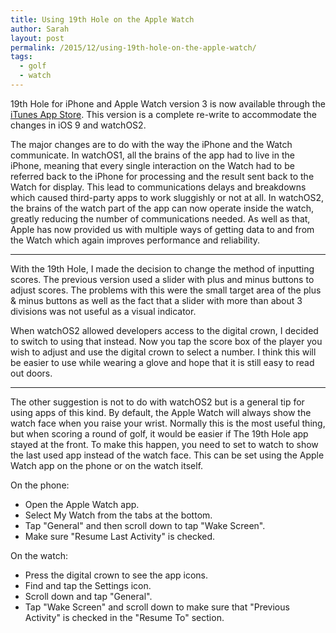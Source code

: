 ```yaml
---
title: Using 19th Hole on the Apple Watch
author: Sarah
layout: post
permalink: /2015/12/using-19th-hole-on-the-apple-watch/
tags:
  - golf
  - watch
---
```


19th Hole for iPhone and Apple Watch version 3 is now available through the [iTunes App Store][1].
This version is a complete re-write to accommodate the changes in iOS 9 and watchOS2.

The major changes are to do with the way the iPhone and the Watch communicate. In watchOS1, all the brains of the app had to live in the iPhone, meaning that every single interaction on the Watch had to be referred back to the iPhone for processing and the result sent back to the Watch for display. This lead to communications delays and breakdowns which caused third-party apps to work sluggishly or not at all. In watchOS2, the brains of the watch part of the app can now operate inside the watch, greatly reducing the number of communications needed. As well as that, Apple has now provided us with multiple ways of getting data to and from the Watch which again improves performance and reliability.

---

With the 19th Hole, I made the decision to change the method of inputting scores. The previous version used a slider with plus and minus buttons to adjust scores. The problems with this were the small target area of the plus & minus buttons as well as the fact that a slider with more than about 3 divisions was not useful as a visual indicator.

When watchOS2 allowed developers access to the digital crown, I decided to switch to using that instead. Now you tap the score box of the player you wish to adjust and use the digital crown to select a number. I think this will be easier to use while wearing a glove and hope that it is still easy to read out doors.

---

The other suggestion is not to do with watchOS2 but is a general tip for using apps of this kind. By default, the Apple Watch will always show the watch face when you raise your wrist. Normally this is the most useful thing, but when scoring a round of golf, it would be easier if The 19th Hole app stayed at the front. To make this happen, you need to set to watch to show the last used app instead of the watch face. This can be set using the Apple Watch app on the phone or on the watch itself.

On the phone:

- Open the Apple Watch app.
- Select My Watch from the tabs at the bottom.
- Tap "General" and then scroll down to tap "Wake Screen".
- Make sure "Resume Last Activity" is checked.

On the watch:

- Press the digital crown to see the app icons.
- Find and tap the Settings icon.
- Scroll down and tap "General".
- Tap "Wake Screen" and scroll down to make sure that "Previous Activity" is checked in the "Resume To" section.


[1]: https://itunes.apple.com/us/app/the-19th-hole/id871686159?mt=8&uo=4